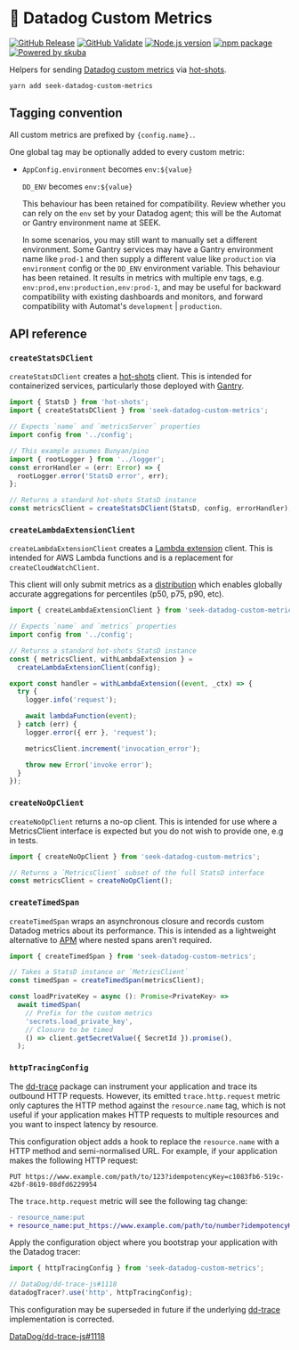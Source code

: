 # 🐶 Datadog Custom Metrics

[![GitHub Release](https://github.com/seek-oss/datadog-custom-metrics/workflows/Release/badge.svg?branch=master)](https://github.com/seek-oss/datadog-custom-metrics/actions?query=workflow%3ARelease)
[![GitHub Validate](https://github.com/seek-oss/datadog-custom-metrics/workflows/Validate/badge.svg?branch=master)](https://github.com/seek-oss/datadog-custom-metrics/actions?query=workflow%3AValidate)
[![Node.js version](https://img.shields.io/badge/node-%3E%3D%2010-brightgreen)](https://nodejs.org/en/)
[![npm package](https://img.shields.io/npm/v/seek-datadog-custom-metrics)](https://www.npmjs.com/package/seek-datadog-custom-metrics)
[![Powered by skuba](https://img.shields.io/badge/🤿%20skuba-powered-009DC4)](https://github.com/seek-oss/skuba)

Helpers for sending [Datadog custom metrics](https://docs.datadoghq.com/developers/metrics/custom_metrics/) via [hot-shots](https://github.com/brightcove/hot-shots).

```shell
yarn add seek-datadog-custom-metrics
```

## Tagging convention

All custom metrics are prefixed by `{config.name}.`.

One global tag may be optionally added to every custom metric:

- `AppConfig.environment` becomes `env:${value}`

  `DD_ENV` becomes `env:${value}`

  This behaviour has been retained for compatibility.
  Review whether you can rely on the `env` set by your Datadog agent;
  this will be the Automat or Gantry environment name at SEEK.

  In some scenarios, you may still want to manually set a different environment.
  Some Gantry services may have a Gantry environment name like `prod-1` and then supply a different value like `production` via `environment` config or the `DD_ENV` environment variable.
  This behaviour has been retained.
  It results in metrics with multiple env tags, e.g. `env:prod,env:production,env:prod-1`,
  and may be useful for backward compatibility with existing dashboards and monitors,
  and forward compatibility with Automat's `development` | `production`.

## API reference

### `createStatsDClient`

`createStatsDClient` creates a [hot-shots](https://github.com/brightcove/hot-shots) client.
This is intended for containerized services, particularly those deployed with [Gantry](https://github.com/SEEK-Jobs/gantry).

```typescript
import { StatsD } from 'hot-shots';
import { createStatsDClient } from 'seek-datadog-custom-metrics';

// Expects `name` and `metricsServer` properties
import config from '../config';

// This example assumes Bunyan/pino
import { rootLogger } from '../logger';
const errorHandler = (err: Error) => {
  rootLogger.error('StatsD error', err);
};

// Returns a standard hot-shots StatsD instance
const metricsClient = createStatsDClient(StatsD, config, errorHandler);
```

### `createLambdaExtensionClient`

`createLambdaExtensionClient` creates a [Lambda extension](https://docs.datadoghq.com/serverless/libraries_integrations/extension/) client.
This is intended for AWS Lambda functions and is a replacement for `createCloudWatchClient`.

This client will only submit metrics as a [distribution](https://docs.datadoghq.com/metrics/distributions/) which enables globally accurate aggregations for percentiles (p50, p75, p90, etc).

```typescript
import { createLambdaExtensionClient } from 'seek-datadog-custom-metrics';

// Expects `name` and `metrics` properties
import config from '../config';

// Returns a standard hot-shots StatsD instance
const { metricsClient, withLambdaExtension } =
  createLambdaExtensionClient(config);

export const handler = withLambdaExtension((event, _ctx) => {
  try {
    logger.info('request');

    await lambdaFunction(event);
  } catch (err) {
    logger.error({ err }, 'request');

    metricsClient.increment('invocation_error');

    throw new Error('invoke error');
  }
});
```

### `createNoOpClient`

`createNoOpClient` returns a no-op client.
This is intended for use where a MetricsClient interface is expected but you do not wish to provide one, e.g in tests.

```typescript
import { createNoOpClient } from 'seek-datadog-custom-metrics';

// Returns a `MetricsClient` subset of the full StatsD interface
const metricsClient = createNoOpClient();
```

### `createTimedSpan`

`createTimedSpan` wraps an asynchronous closure and records custom Datadog metrics about its performance.
This is intended as a lightweight alternative to [APM](https://www.datadoghq.com/apm/) where nested spans aren't required.

```typescript
import { createTimedSpan } from 'seek-datadog-custom-metrics';

// Takes a StatsD instance or `MetricsClient`
const timedSpan = createTimedSpan(metricsClient);

const loadPrivateKey = async (): Promise<PrivateKey> =>
  await timedSpan(
    // Prefix for the custom metrics
    'secrets.load_private_key',
    // Closure to be timed
    () => client.getSecretValue({ SecretId }).promise(),
  );
```

### `httpTracingConfig`

The [dd-trace] package can instrument your application and trace its outbound HTTP requests.
However, its emitted `trace.http.request` metric only captures the HTTP method against the `resource.name` tag,
which is not useful if your application makes HTTP requests to multiple resources and you want to inspect latency by resource.

This configuration object adds a hook to replace the `resource.name` with a HTTP method and semi-normalised URL.
For example, if your application makes the following HTTP request:

```http
PUT https://www.example.com/path/to/123?idempotencyKey=c1083fb6-519c-42bf-8619-08dfd6229954
```

The `trace.http.request` metric will see the following tag change:

```diff
- resource_name:put
+ resource_name:put_https://www.example.com/path/to/number?idempotencyKey=uuid
```

Apply the configuration object where you bootstrap your application with the Datadog tracer:

```typescript
import { httpTracingConfig } from 'seek-datadog-custom-metrics';

// DataDog/dd-trace-js#1118
datadogTracer?.use('http', httpTracingConfig);
```

This configuration may be superseded in future if the underlying [dd-trace] implementation is corrected.

[DataDog/dd-trace-js#1118](https://github.com/DataDog/dd-trace-js/issues/1118)

[dd-trace]: https://github.com/DataDog/dd-trace-js
